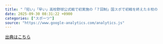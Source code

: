 ```yaml
---
title: "「短い」「早い」高校野球公式戦で初実施の「７回制」国スポで初戦を終えた８校の監督の反応（日刊スポーツ） - Yahoo!ニュース"
date: 2025-09-30 08:31:22 +0900
categories: ["スポーツ"]
source: "https://www.google-analytics.com/analytics.js"
---
```


[出典はこちら](https://www.google-analytics.com/analytics.js)
